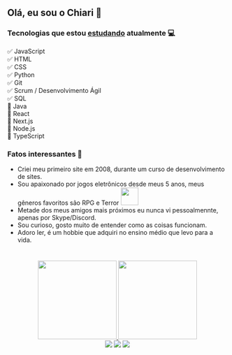 ## Olá, eu sou o Chiari 🎈

### Tecnologias que estou <u>estudando</u> atualmente 💻
✅ JavaScript <br>
✅ HTML <br>
✅ CSS <br>
✅ Python <br>
✅ Git <br>
✅ Scrum / Desenvolvimento Ágil <br>
✅ SQL <br>
🔋 Java <br>
🔋 React <br>
🔋 Next.js <br>
🔋 Node.js <br>
🔋 TypeScript <br>

### Fatos interessantes 👀
* Criei meu primeiro site em 2008, durante um curso de desenvolvimento de sites.
* Sou apaixonado por jogos eletrônicos desde meus 5 anos, meus gêneros favoritos são RPG e Terror <img src="https://c.tenor.com/JqxVNYXTltUAAAAd/jdg-skyrim.gif" width="40" height="40" />
* Metade dos meus amigos mais próximos eu nunca vi pessoalmennte, apenas por Skype/Discord.
* Sou curioso, gosto muito de entender como as coisas funcionam.
* Adoro ler, é um hobbie que adquiri no ensino médio que levo para a vida.

#
<div align="center">
  <a href="https://github.com/VChiari">
  <img height="180em" src="https://github-readme-stats.vercel.app/api?username=VChiari&show_icons=false&theme=dark&include_all_commits=true&count_private=true"/>
  <img height="180em" src="https://github-readme-stats.vercel.app/api/top-langs/?username=VChiari&layout=compact&langs_count=7&theme=dark"/>
</div>

 <div align="center"> 
  <a href="https://www.linkedin.com/in/victorchiari/" target="_blank"><img src="https://img.shields.io/badge/-LinkedIn-%230077B5?style=for-the-badge&logo=linkedin&logoColor=white" target="_blank"></a>
  <a href="https://www.instagram.com/victor_chiari/" target="_blank"><img src="https://img.shields.io/badge/-Instagram-%23E4405F?style=for-the-badge&logo=instagram&logoColor=white" target="_blank"></a>
 <a href="https://discord.gg/Gn5M8GaUx2" target="_blank"><img src="https://img.shields.io/badge/Discord-7289DA?style=for-the-badge&logo=discord&logoColor=white" target="_blank"></a> 
